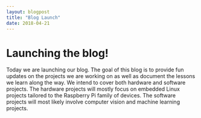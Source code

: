 ```yaml
---
layout: blogpost
title: "Blog Launch"
date: 2018-04-21
---
```


# Launching the blog!

Today we are launching our blog. The goal of this blog is to provide fun updates on the projects we are working on as well as document the lessons we learn along the way. We intend to cover both hardware and software projects. The hardware projects will mostly focus on embedded Linux projects tailored to the Raspberry Pi family of devices. The software projects will most likely involve computer vision and machine learning projects.
